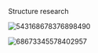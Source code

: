 Structure research



![543168678376898490](https://user-images.githubusercontent.com/90523160/135490379-4bc99ca6-b957-4f61-9520-f47d625d5f5a.jpg)


![68673345578402957](https://user-images.githubusercontent.com/90523160/135490495-f7aacfb2-0c8c-4b7d-899a-c12640673a51.jpg)


